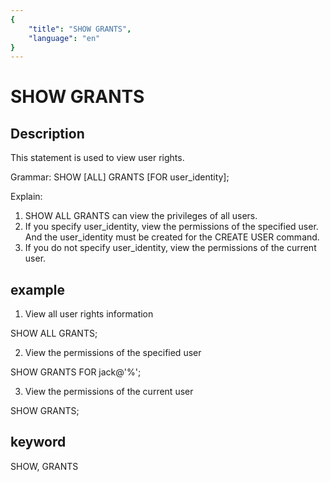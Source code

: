 ```yaml
---
{
    "title": "SHOW GRANTS",
    "language": "en"
}
---
```


<!-- 
Licensed to the Apache Software Foundation (ASF) under one
or more contributor license agreements.  See the NOTICE file
distributed with this work for additional information
regarding copyright ownership.  The ASF licenses this file
to you under the Apache License, Version 2.0 (the
"License"); you may not use this file except in compliance
with the License.  You may obtain a copy of the License at

  http://www.apache.org/licenses/LICENSE-2.0

Unless required by applicable law or agreed to in writing,
software distributed under the License is distributed on an
"AS IS" BASIS, WITHOUT WARRANTIES OR CONDITIONS OF ANY
KIND, either express or implied.  See the License for the
specific language governing permissions and limitations
under the License.
-->

# SHOW GRANTS
## Description

This statement is used to view user rights.

Grammar:
SHOW [ALL] GRANTS [FOR user_identity];

Explain:
1. SHOW ALL GRANTS can view the privileges of all users.
2. If you specify user_identity, view the permissions of the specified user. And the user_identity must be created for the CREATE USER command.
3. If you do not specify user_identity, view the permissions of the current user.


## example

1. View all user rights information

SHOW ALL GRANTS;

2. View the permissions of the specified user

SHOW GRANTS FOR jack@'%';

3. View the permissions of the current user

SHOW GRANTS;

## keyword
SHOW, GRANTS
